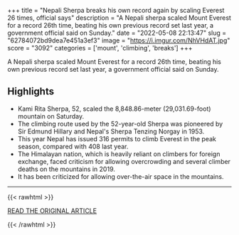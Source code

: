 +++
title = "Nepali Sherpa breaks his own record again by scaling Everest 26 times, official says"
description = "A Nepali sherpa scaled Mount Everest for a record 26th time, beating his own previous record set last year, a government official said on Sunday."
date = "2022-05-08 22:13:47"
slug = "62784072bd9dea7e451a3ef3"
image = "https://i.imgur.com/NhVHdAT.jpg"
score = "3092"
categories = ['mount', 'climbing', 'breaks']
+++

A Nepali sherpa scaled Mount Everest for a record 26th time, beating his own previous record set last year, a government official said on Sunday.

## Highlights

- Kami Rita Sherpa, 52, scaled the 8,848.86-meter (29,031.69-foot) mountain on Saturday.
- The climbing route used by the 52-year-old Sherpa was pioneered by Sir Edmund Hillary and Nepal's Sherpa Tenzing Norgay in 1953.
- This year Nepal has issued 316 permits to climb Everest in the peak season, compared with 408 last year.
- The Himalayan nation, which is heavily reliant on climbers for foreign exchange, faced criticism for allowing overcrowding and several climber deaths on the mountains in 2019.
- It has been criticized for allowing over-the-air space in the mountains.

---

{{< rawhtml >}}
  <p class="article-category">
    <a target="_blank" href="https://www.cnn.com/travel/article/everest-record-nepal-kami-rita-sherpa-intl-hnk/index.html">READ THE ORIGINAL ARTICLE</a>
  </p>
{{< /rawhtml >}}
